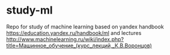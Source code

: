 # study-ml
Repo for study of machine learning based on yandex handbook https://education.yandex.ru/handbook/ml and lectures http://www.machinelearning.ru/wiki/index.php?title=Машинное_обучение_(курс_лекций,_К.В.Воронцов)
